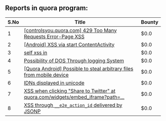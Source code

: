 ## Reports in quora program:
| S.No | Title | Bounty |
| ---- | ----- | ------ |
| 1 | [[controlsyou.quora.com] 429 Too Many Requests Error-Page XSS](https://hackerone.com/reports/189768) | $0.0 |
| 2 | [[Android] XSS via start ContentActivity](https://hackerone.com/reports/189793) | $0.0 |
| 3 | [self xss in](https://hackerone.com/reports/228539) | $0.0 |
| 4 | [Possibility of DOS Through logging System](https://hackerone.com/reports/242489) | $0.0 |
| 5 | [[Quora Android] Possible to steal arbitrary files from mobile device](https://hackerone.com/reports/258460) | $0.0 |
| 6 | [IDNs displayed in unicode](https://hackerone.com/reports/266454) | $0.0 |
| 7 | [XSS when clicking "Share to Twitter" at quora.com/widgets/embed_iframe?path=...](https://hackerone.com/reports/258876) | $0.0 |
| 8 | [XSS through `__e2e_action_id` delivered by JSONP](https://hackerone.com/reports/259100) | $0.0 |